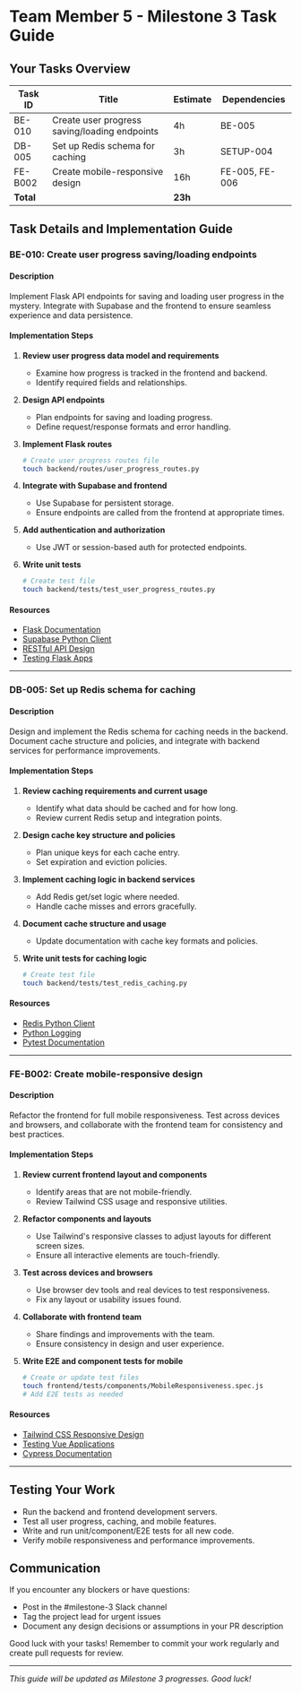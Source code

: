 # Team Member 5 - Milestone 3 Task Guide

## Your Tasks Overview

| Task ID | Title | Estimate | Dependencies |
|---------|-------|----------|-------------|
| BE-010 | Create user progress saving/loading endpoints | 4h | BE-005 |
| DB-005 | Set up Redis schema for caching | 3h | SETUP-004 |
| FE-B002 | Create mobile-responsive design | 16h | FE-005, FE-006 |
| **Total** | | **23h** | |

## Task Details and Implementation Guide

### BE-010: Create user progress saving/loading endpoints

#### Description
Implement Flask API endpoints for saving and loading user progress in the mystery. Integrate with Supabase and the frontend to ensure seamless experience and data persistence.

#### Implementation Steps

1. **Review user progress data model and requirements**
   - Examine how progress is tracked in the frontend and backend.
   - Identify required fields and relationships.

2. **Design API endpoints**
   - Plan endpoints for saving and loading progress.
   - Define request/response formats and error handling.

3. **Implement Flask routes**
   ```bash
   # Create user progress routes file
   touch backend/routes/user_progress_routes.py
   ```

4. **Integrate with Supabase and frontend**
   - Use Supabase for persistent storage.
   - Ensure endpoints are called from the frontend at appropriate times.

5. **Add authentication and authorization**
   - Use JWT or session-based auth for protected endpoints.

6. **Write unit tests**
   ```bash
   # Create test file
   touch backend/tests/test_user_progress_routes.py
   ```

#### Resources
- [Flask Documentation](https://flask.palletsprojects.com/)
- [Supabase Python Client](https://supabase.com/docs/reference/python/introduction)
- [RESTful API Design](https://restfulapi.net/)
- [Testing Flask Apps](https://flask.palletsprojects.com/en/2.0.x/testing/)

---

### DB-005: Set up Redis schema for caching

#### Description
Design and implement the Redis schema for caching needs in the backend. Document cache structure and policies, and integrate with backend services for performance improvements.

#### Implementation Steps

1. **Review caching requirements and current usage**
   - Identify what data should be cached and for how long.
   - Review current Redis setup and integration points.

2. **Design cache key structure and policies**
   - Plan unique keys for each cache entry.
   - Set expiration and eviction policies.

3. **Implement caching logic in backend services**
   - Add Redis get/set logic where needed.
   - Handle cache misses and errors gracefully.

4. **Document cache structure and usage**
   - Update documentation with cache key formats and policies.

5. **Write unit tests for caching logic**
   ```bash
   # Create test file
   touch backend/tests/test_redis_caching.py
   ```

#### Resources
- [Redis Python Client](https://redis.io/docs/clients/python/)
- [Python Logging](https://docs.python.org/3/library/logging.html)
- [Pytest Documentation](https://docs.pytest.org/)

---

### FE-B002: Create mobile-responsive design

#### Description
Refactor the frontend for full mobile responsiveness. Test across devices and browsers, and collaborate with the frontend team for consistency and best practices.

#### Implementation Steps

1. **Review current frontend layout and components**
   - Identify areas that are not mobile-friendly.
   - Review Tailwind CSS usage and responsive utilities.

2. **Refactor components and layouts**
   - Use Tailwind's responsive classes to adjust layouts for different screen sizes.
   - Ensure all interactive elements are touch-friendly.

3. **Test across devices and browsers**
   - Use browser dev tools and real devices to test responsiveness.
   - Fix any layout or usability issues found.

4. **Collaborate with frontend team**
   - Share findings and improvements with the team.
   - Ensure consistency in design and user experience.

5. **Write E2E and component tests for mobile**
   ```bash
   # Create or update test files
   touch frontend/tests/components/MobileResponsiveness.spec.js
   # Add E2E tests as needed
   ```

#### Resources
- [Tailwind CSS Responsive Design](https://tailwindcss.com/docs/responsive-design)
- [Testing Vue Applications](https://vuejs.org/guide/scaling-up/testing.html)
- [Cypress Documentation](https://docs.cypress.io/)

---

## Testing Your Work

- Run the backend and frontend development servers.
- Test all user progress, caching, and mobile features.
- Write and run unit/component/E2E tests for all new code.
- Verify mobile responsiveness and performance improvements.

## Communication

If you encounter any blockers or have questions:
- Post in the #milestone-3 Slack channel
- Tag the project lead for urgent issues
- Document any design decisions or assumptions in your PR description

Good luck with your tasks! Remember to commit your work regularly and create pull requests for review.

---

*This guide will be updated as Milestone 3 progresses. Good luck!*